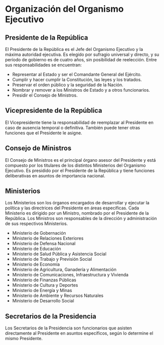 # Organización del Organismo Ejecutivo

## Presidente de la República

El Presidente de la República es el Jefe del Organismo Ejecutivo y la máxima autoridad ejecutiva. Es elegido por sufragio universal y directo, y su período de gobierno es de cuatro años, sin posibilidad de reelección. Entre sus responsabilidades se encuentran:

- Representar al Estado y ser el Comandante General del Ejército.
- Cumplir y hacer cumplir la Constitución, las leyes y los tratados.
- Preservar el orden público y la seguridad de la Nación.
- Nombrar y remover a los Ministros de Estado y a otros funcionarios.
- Presidir el Consejo de Ministros.

## Vicepresidente de la República

El Vicepresidente tiene la responsabilidad de reemplazar al Presidente en caso de ausencia temporal o definitiva. También puede tener otras funciones que el Presidente le asigne.

## Consejo de Ministros

El Consejo de Ministros es el principal órgano asesor del Presidente y está compuesto por los titulares de los distintos Ministerios del Organismo Ejecutivo. Es presidido por el Presidente de la República y tiene funciones deliberativas en asuntos de importancia nacional.

## Ministerios

Los Ministerios son los órganos encargados de desarrollar y ejecutar la política y las directrices del Presidente en áreas específicas. Cada Ministerio es dirigido por un Ministro, nombrado por el Presidente de la República. Los Ministros son responsables de la dirección y administración de sus respectivos Ministerios.

- Ministerio de Gobernación
- Ministerio de Relaciones Exteriores
- Ministerio de Defensa Nacional
- Ministerio de Educación
- Ministerio de Salud Pública y Asistencia Social
- Ministerio de Trabajo y Previsión Social
- Ministerio de Economía
- Ministerio de Agricultura, Ganadería y Alimentación
- Ministerio de Comunicaciones, Infraestructura y Vivienda
- Ministerio de Finanzas Públicas
- Ministerio de Cultura y Deportes
- Ministerio de Energía y Minas
- Ministerio de Ambiente y Recursos Naturales
- Ministerio de Desarrollo Social

## Secretarios de la Presidencia

Los Secretarios de la Presidencia son funcionarios que asisten directamente al Presidente en asuntos específicos, según lo determine el mismo Presidente.
